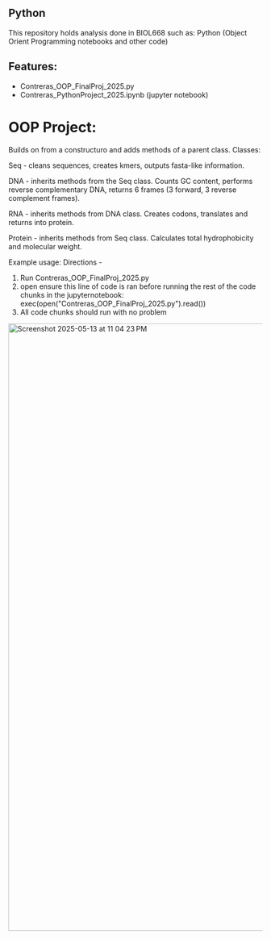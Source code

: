 ## Python
This repository holds analysis done in BIOL668 such as: Python (Object Orient Programming notebooks and other code)


## Features:
* Contreras_OOP_FinalProj_2025.py
* Contreras_PythonProject_2025.ipynb (jupyter notebook)


# OOP Project:
Builds on from a constructuro and adds methods of a parent class. 
Classes:

Seq -
cleans sequences, creates kmers, outputs fasta-like information.

DNA - 
inherits methods from the Seq class. 
Counts GC content, performs reverse complementary DNA, returns 6 frames (3 forward, 3 reverse complement frames).

RNA -
inherits methods from DNA class. 
Creates codons, translates and returns into protein.

Protein - 
inherits methods from Seq class. 
Calculates total hydrophobicity and molecular weight. 


Example usage:
Directions -
1. Run Contreras_OOP_FinalProj_2025.py
2. open ensure this line of code is ran before running the rest of the code chunks in the jupyternotebook: exec(open("Contreras_OOP_FinalProj_2025.py").read())
3. All code chunks should run with no problem

   
<img width="1205" alt="Screenshot 2025-05-13 at 11 04 23 PM" src="https://github.com/user-attachments/assets/b126fad0-2a5e-4297-838f-76272e67adac" />


